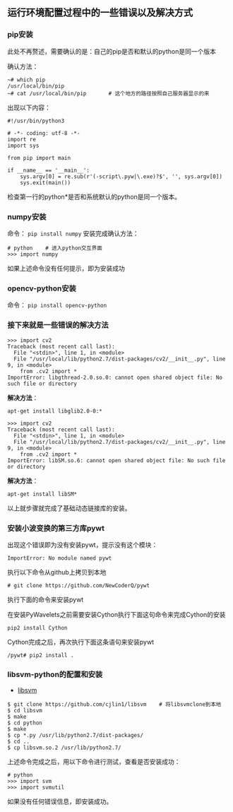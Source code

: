 ## 运行环境配置过程中的一些错误以及解决方式

### pip安装
此处不再赘述，需要确认的是：自己的pip是否和默认的python是同一个版本

确认方法：

```
~# which pip
/usr/local/bin/pip
~# cat /usr/local/bin/pip		# 这个地方的路径按照自己服务器显示的来
```
出现以下内容：
```
#!/usr/bin/python3

# -*- coding: utf-8 -*-
import re
import sys

from pip import main

if __name__ == '__main__':
    sys.argv[0] = re.sub(r'(-script\.pyw|\.exe)?$', '', sys.argv[0])
    sys.exit(main())

```
检查第一行的python*是否和系统默认的python是同一个版本。

### numpy安装
命令：
`pip install numpy`
安装完成确认方法：
```
# python	# 进入python交互界面
>>> import numpy
```
如果上述命令没有任何提示，即为安装成功

### opencv-python安装
命令：
`pip install opencv-python`

### 接下来就是一些错误的解决方法

```	
>>> import cv2
Traceback (most recent call last):
  File "<stdin>", line 1, in <module>
  File "/usr/local/lib/python2.7/dist-packages/cv2/__init__.py", line 9, in <module>
    from .cv2 import *
ImportError: libgthread-2.0.so.0: cannot open shared object file: No such file or directory
```
**解决方法**：

`apt-get install libglib2.0-0:*` 


```
>>> import cv2
Traceback (most recent call last):
  File "<stdin>", line 1, in <module>
  File "/usr/local/lib/python2.7/dist-packages/cv2/__init__.py", line 9, in <module>
    from .cv2 import *
ImportError: libSM.so.6: cannot open shared object file: No such file or directory
```
**解决方法**：

`apt-get install libSM*`


以上就步骤就完成了基础动态链接库的安装。

### 安装小波变换的第三方库pywt

出现这个错误即为没有安装pywt，提示没有这个模块：

`ImportError: No module named pywt`

执行以下命令从github上拷贝到本地

`# git clone https://github.com/NewCoderQ/pywt`

执行下面的命令来安装pywt

	
在安装PyWavelets之前需要安装Cython执行下面这句命令来完成Cython的安装

`pip2 install Cython`

Cython完成之后，再次执行下面这条语句来安装pywt

`/pywt# pip2 install .`

### libsvm-python的配置和安装

* [libsvm](https://github.com/cjlin1/libsvm)

```
$ git clone https://github.com/cjlin1/libsvm	# 将libsvmclone到本地
$ cd libsvm
$ make
$ cd python
$ make
$ cp *.py /usr/lib/python2.7/dist-packages/  
$ cd ..  
$ cp libsvm.so.2 /usr/lib/python2.7/  

```
上述命令完成之后，用以下命令进行测试，查看是否安装成功：

```
# python
>>> import svm
>>> import svmutil
```

如果没有任何错误信息，即安装成功。